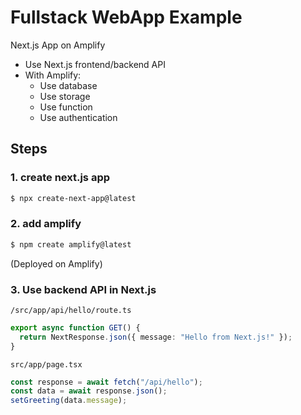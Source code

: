 # Fullstack WebApp Example

Next.js App on Amplify

- Use Next.js frontend/backend API
- With Amplify:
  - Use database
  - Use storage
  - Use function
  - Use authentication

## Steps

### 1. create next.js app

```bash
$ npx create-next-app@latest
```

### 2. add amplify

```bash
$ npm create amplify@latest
```

(Deployed on Amplify)

### 3. Use backend API in Next.js

`/src/app/api/hello/route.ts`

```ts
export async function GET() {
  return NextResponse.json({ message: "Hello from Next.js!" });
}
```

`src/app/page.tsx`

```ts
const response = await fetch("/api/hello");
const data = await response.json();
setGreeting(data.message);
```
